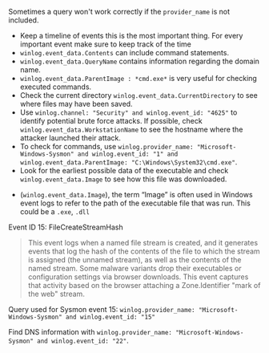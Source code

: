 

Sometimes a query won't work correctly if the `provider_name` is not included.
- Keep a timeline of events this is the most important thing. For every important event make sure to keep track of the time
- `winlog.event_data.Contents` can include command statements.
- `winlog.event_data.QueryName` contains information regarding the domain name.
- `winlog.event_data.ParentImage : *cmd.exe*` is very useful for checking executed commands.
- Check the current directory `winlog.event_data.CurrentDirectory` to see where files may have been saved.
- Use `winlog.channel: "Security" and winlog.event_id: "4625"` to identify potential brute force attacks. If possible, check `winlog.event_data.WorkstationName` to see the hostname where the attacker launched their attack.
- To check for commands, use `winlog.provider_name: "Microsoft-Windows-Sysmon" and winlog.event_id: "1" and winlog.event_data.ParentImage: "C:\Windows\System32\cmd.exe"`.
- Look for the earliest possible data of the executable and check `winlog.event_data.Image` to see how this file was downloaded.

* (`winlog.event_data.Image`), the term “Image” is often used in Windows event logs to refer to the path of the executable file that was run. This could be a `.exe`, `.dll`

Event ID 15: FileCreateStreamHash

> This event logs when a named file stream is created, and it generates events that log the hash of the contents of the file to which the stream is assigned (the unnamed stream), as well as the contents of the named stream. Some malware variants drop their executables or configuration settings via browser downloads. This event captures that activity based on the browser attaching a Zone.Identifier "mark of the web" stream.

Query used for Sysmon event 15: `winlog.provider_name: "Microsoft-Windows-Sysmon" and winlog.event_id: "15"`

Find DNS information with `winlog.provider_name: "Microsoft-Windows-Sysmon" and winlog.event_id: "22"`.
